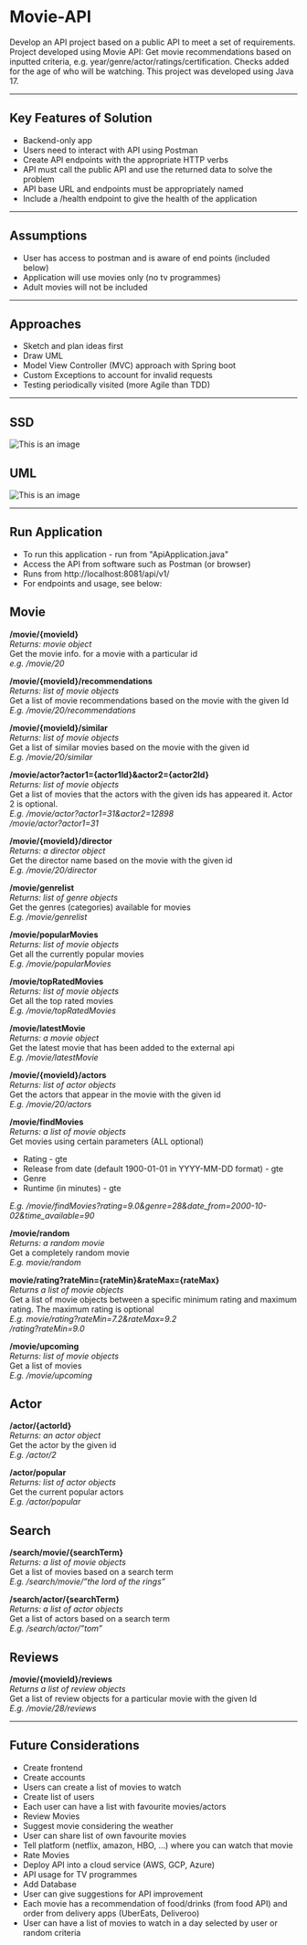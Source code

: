 # Movie-API

Develop an API project based on a public API to meet a set of requirements. Project developed using Movie API: Get movie
recommendations based on inputted criteria, e.g. year/genre/actor/ratings/certification. Checks added for the age of who
will be watching.
This project was developed using Java 17.

---

## Key Features of Solution

+ Backend-only app
+ Users need to interact with API using Postman
+ Create API endpoints with the appropriate HTTP verbs
+ API must call the public API and use the returned data to solve the problem
+ API base URL and endpoints must be appropriately named
+ Include a /health endpoint to give the health of the application

---

## Assumptions

+ User has access to postman and is aware of end points (included below)
+ Application will use movies only (no tv programmes)
+ Adult movies will not be included

---

## Approaches

+ Sketch and plan ideas first
+ Draw UML
+ Model View Controller (MVC) approach with Spring boot
+ Custom Exceptions to account for invalid requests
+ Testing periodically visited (more Agile than TDD)

---

## SSD

![This is an image](https://github.com/hvferreira/movie-api/tree/master/Docs/SSD.png)

## UML

![This is an image](https://github.com/hvferreira/movie-api/blob/master/Docs/UML.png)

---

## Run Application

+ To run this application - run from "ApiApplication.java"
+ Access the API from software such as Postman (or browser)
+ Runs from http://localhost:8081/api/v1/
+ For endpoints and usage, see below:

## Movie

**/movie/{movieId}** <br />
*Returns: movie object* <br />
Get the movie info. for a movie with a particular id <br />
*e.g. /movie/20* <br />

**/movie/{movieId}/recommendations** <br />
*Returns: list of movie objects* <br />
Get a list of movie recommendations based on the movie with the given Id <br />
*E.g. /movie/20/recommendations* <br />

**/movie/{movieId}/similar** <br />
*Returns: list of movie objects* <br />
Get a list of similar movies based on the movie with the given id <br />
*E.g. /movie/20/similar* <br />

**/movie/actor?actor1={actor1Id}&actor2={actor2Id}** <br />
*Returns: list of movie objects* <br />
Get a list of movies that the actors with the given ids has appeared it. Actor 2 is optional. <br />
*E.g. /movie/actor?actor1=31&actor2=12898 <br />
/movie/actor?actor1=31*

**/movie/{movieId}/director**<br />
*Returns: a director object*<br />
Get the director name based on the movie with the given id<br />
*E.g. /movie/20/director*

**/movie/genrelist** <br />
*Returns: list of genre objects* <br />
Get the genres (categories) available for movies <br />
*E.g. /movie/genrelist*

**/movie/popularMovies**<br />
*Returns: list of movie objects*<br />
Get all the currently popular movies<br />
*E.g. /movie/popularMovies*

**/movie/topRatedMovies** <br />
*Returns: list of movie objects*<br />
Get all the top rated movies<br />
*E.g. /movie/topRatedMovies*<br />

**/movie/latestMovie**<br />
*Returns: a movie object*<br />
Get the latest movie that has been added to the external api<br />
*E.g. /movie/latestMovie*

**/movie/{movieId}/actors**<br />
*Returns: list of actor objects*<br />
Get the actors that appear in the movie with the given id<br />
*E.g. /movie/20/actors*

**/movie/findMovies**<br />
*Returns: a list of movie objects*<br />
Get movies using certain parameters (ALL optional)<br />

+ Rating - gte<br />
+ Release from date (default 1900-01-01 in YYYY-MM-DD format) - gte<br />
+ Genre<br />
+ Runtime (in minutes) - gte<br />

*E.g. /movie/findMovies?rating=9.0&genre=28&date_from=2000-10-02&time_available=90*

**/movie/random** <br />
*Returns: a random movie*<br />
Get a completely random movie<br />
*E.g. movie/random*

**movie/rating?rateMin={rateMin}&rateMax={rateMax}** <br />
*Returns a list of movie objects* <br />
Get a list of movie objects between a specific minimum rating and maximum rating. The maximum rating is optional <br />
*E.g. movie/rating?rateMin=7.2&rateMax=9.2 <br />
/rating?rateMin=9.0*

**/movie/upcoming** <br />
*Returns: list of movie objects*<br />
Get a list of movies <br />
*E.g. /movie/upcoming*

## Actor

**/actor/{actorId}** <br />
*Returns: an actor object* <br />
Get the actor by the given id<br />
*E.g. /actor/2*

**/actor/popular** <br />
*Returns: list of actor objects* <br />
Get the current popular actors <br />
*E.g. /actor/popular*

## Search

**/search/movie/{searchTerm}** <br />
*Returns: a list of movie objects* <br />
Get a list of movies based on a search term <br />
*E.g. /search/movie/”the lord of the rings”*

**/search/actor/{searchTerm}** <br />
*Returns: a list of actor objects* <br />
Get a list of actors based on a search term<br />
*E.g. /search/actor/”tom”*

## Reviews

**/movie/{movieId}/reviews** <br />
*Returns a list of review objects* <br />
Get a list of review objects for a particular movie with the given Id<br />
*E.g. /movie/28/reviews*

---

## Future Considerations

+ Create frontend
+ Create accounts
+ Users can create a list of movies to watch
+ Create list of users
+ Each user can have a list with favourite movies/actors
+ Review Movies
+ Suggest movie considering the weather
+ User can share list of own favourite movies
+ Tell platform (netflix, amazon, HBO, …) where you can watch that movie
+ Rate Movies
+ Deploy API into a cloud service (AWS, GCP, Azure)
+ API usage for TV programmes
+ Add Database
+ User can give suggestions for API improvement
+ Each movie has a recommendation of food/drinks (from food API) and order from delivery apps (UberEats, Deliveroo)
+ User can have a list of movies to watch in a day selected by user or random criteria